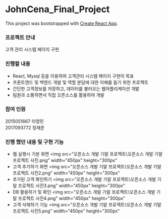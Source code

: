 # JohnCena_Final_Project

This project was bootstrapped with [Create React App](https://github.com/facebook/create-react-app).

### 프로젝트 안내
  고객 관리 시스템 페이지 구현
  
### 진행할 내용
- React, Mysql 등을 이용하여 고객관리 시스템 페이지 구현이 목표 <br>
- 프론트엔드 및 백엔드 개발 및 역할 분담에 대한 이해를 돕기 위한 프로젝트<br>
- 간단한 고객정보를 저장하고, 데이터를 불러오는 웹어플리케이션 개발<br>
- 팀원과 소통하면서 직접 오픈소스를 활용하여 개발

### 참여 인원
  2015051667 이영민 <br>
  2017093772 정재준
  
### 진행 했던 내용 및 구현 기능
- 웹 실행시 기본 화면
<img src="오픈소스 개발 기말 프로젝트\오픈소스 개발 기말 프로젝트 사진.png" width="450px" height="300px"
- 고객 추가하기 화면
<img src="오픈소스 개발 기말 프로젝트\오픈소스 개발 기말 프로젝트 사진2.png" width="450px" height="300px"
- 추가된 고객 확인하기
<img src="오픈소스 개발 기말 프로젝트\오픈소스 개발 기말 프로젝트 사진3.png" width="450px" height="300px"
- DB 활용하기 및 확인
<img src="오픈소스 개발 기말 프로젝트\오픈소스 개발 기말 프로젝트 사진4.png" width="450px" height="300px"
- 고객 삭제하기 기능
<img src="오픈소스 개발 기말 프로젝트\오픈소스 개발 기말 프로젝트 사진5.png" width="450px" height="300px"
